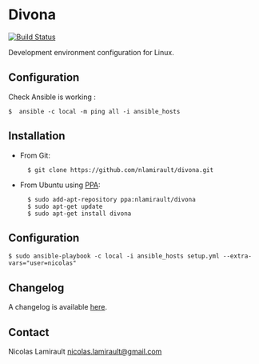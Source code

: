 # Divona 

[![Build Status](https://travis-ci.org/nlamirault/divona.png)](https://travis-ci.org/nlamirault/divona)

Development environment configuration for Linux.

## Configuration

Check Ansible is working :

    $  ansible -c local -m ping all -i ansible_hosts

## Installation

* From Git:

        $ git clone https://github.com/nlamirault/divona.git

* From Ubuntu using [PPA](https://launchpad.net/~nlamirault/+archive/divona):

        $ sudo add-apt-repository ppa:nlamirault/divona
		$ sudo apt-get update
		$ sudo apt-get install divona

## Configuration

    $ sudo ansible-playbook -c local -i ansible_hosts setup.yml --extra-vars="user=nicolas"

## Changelog

A changelog is available [here](ChangeLog.md).

## Contact

Nicolas Lamirault <nicolas.lamirault@gmail.com>
